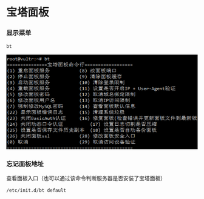 # 宝塔面板

### 显示菜单

```bash
bt
```

![alt text](img/image.png)

### 忘记面板地址

查看面板入口（也可以通过该命令判断服务器是否安装了宝塔面板）

```bash
/etc/init.d/bt default
```
